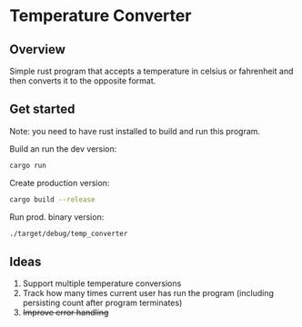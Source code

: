 # Temperature Converter

## Overview
Simple rust program that accepts a temperature in celsius or fahrenheit and then converts it to the opposite format.

## Get started

Note: you need to have rust installed to build and run this program.

Build an run the dev version:
```bash
cargo run
```

Create production version:
```bash
cargo build --release
```

Run prod. binary version:
```bash
./target/debug/temp_converter
```

## Ideas

1. Support multiple temperature conversions
1. Track how many times current user has run the program (including persisting count after program terminates)
1. ~~Improve error handling~~